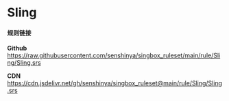 # Sling

#### 规则链接

**Github**
https://raw.githubusercontent.com/senshinya/singbox_ruleset/main/rule/Sling/Sling.srs

**CDN**
https://cdn.jsdelivr.net/gh/senshinya/singbox_ruleset@main/rule/Sling/Sling.srs